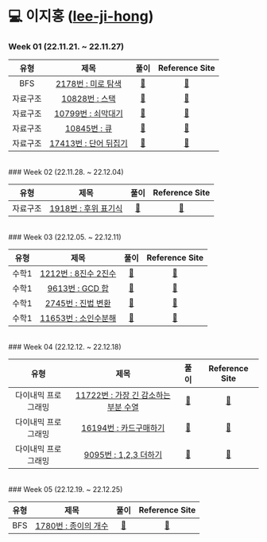 # 💻 이지홍 ([lee-ji-hong](https://github.com/lee-ji-hong))

### Week 01 (22.11.21. ~ 22.11.27)

| 유형 | 제목 | 풀이 | Reference Site | 
| :-------: | :------------------------------------------------------------------------: | :--------------------------------------------------------------------------------------------------------------------------------------------------------------------: | :------------------------------------------------------------------: |
| BFS | <a href="https://www.acmicpc.net/problem/2178">2178번 : 미로 탐색</a>  | <a href="https://github.com/AlgorismTest/coding-test-study/blob/main/%EC%9D%B4%EC%A7%80%ED%99%8D/%EB%AC%B8%EC%A0%9C/1%EC%A3%BC%EC%B0%A8/2178/index.js">🔗</a>  | <a href="#">:bookmark:</a> |
| 자료구조 | <a href="https://www.acmicpc.net/problem/10828">10828번 : 스택</a>  | <a href="https://github.com/AlgorismTest/coding-test-study/blob/main/%EC%9D%B4%EC%A7%80%ED%99%8D/%EB%AC%B8%EC%A0%9C/1%EC%A3%BC%EC%B0%A8/10828/10828.js">🔗</a>  | <a href="#">:bookmark:</a> |
| 자료구조 | <a href="https://www.acmicpc.net/problem/10799">10799번 : 쇠막대기</a>  | <a href="https://github.com/AlgorismTest/coding-test-study/blob/main/%EC%9D%B4%EC%A7%80%ED%99%8D/%EB%AC%B8%EC%A0%9C/1%EC%A3%BC%EC%B0%A8/10799/10799.js">🔗</a>  | <a href="#">:bookmark:</a> |
| 자료구조 | <a href="https://www.acmicpc.net/problem/10845">10845번 : 큐</a>  | <a href="https://github.com/AlgorismTest/coding-test-study/blob/main/%EC%9D%B4%EC%A7%80%ED%99%8D/%EB%AC%B8%EC%A0%9C/1%EC%A3%BC%EC%B0%A8/10845/10845.js">🔗</a>  | <a href="#">:bookmark:</a> |
| 자료구조 | <a href="https://www.acmicpc.net/problem/17413">17413번 : 단어 뒤집기</a>  | <a href="https://github.com/AlgorismTest/coding-test-study/blob/main/%EC%9D%B4%EC%A7%80%ED%99%8D/%EB%AC%B8%EC%A0%9C/1%EC%A3%BC%EC%B0%A8/17413/17413.js">🔗</a>  | <a href="#">:bookmark:</a> |
<br>
### Week 02 (22.11.28. ~ 22.12.04)

| 유형 | 제목 | 풀이 | Reference Site | 
| :-------: | :------------------------------------------------------------------------: | :--------------------------------------------------------------------------------------------------------------------------------------------------------------------: | :------------------------------------------------------------------: |
| 자료구조 | <a href="https://www.acmicpc.net/problem/1918">1918번 : 후위 표기식</a>  | <a href="https://github.com/AlgorismTest/coding-test-study/blob/main/%EC%9D%B4%EC%A7%80%ED%99%8D/%EB%AC%B8%EC%A0%9C/1%EC%A3%BC%EC%B0%A8/1918/index.js">🔗</a>  | <a href="#">:bookmark:</a> |
<br>
### Week 03 (22.12.05. ~ 22.12.11)

| 유형 | 제목 | 풀이 | Reference Site | 
| :-------: | :------------------------------------------------------------------------: | :--------------------------------------------------------------------------------------------------------------------------------------------------------------------: | :------------------------------------------------------------------: |
| 수학1 | <a href="https://www.acmicpc.net/problem/1212">1212번 : 8진수 2진수</a>  | <a href="https://github.com/AlgorismTest/coding-test-study/blob/main/%EC%9D%B4%EC%A7%80%ED%99%8D/%EB%AC%B8%EC%A0%9C/1%EC%A3%BC%EC%B0%A8/1212/1212.js">🔗</a>  | <a href="#">:bookmark:</a> |
| 수학1 | <a href="https://www.acmicpc.net/problem/9613">9613번 : GCD 합</a>  | <a href="https://github.com/AlgorismTest/coding-test-study/blob/main/%EC%9D%B4%EC%A7%80%ED%99%8D/%EB%AC%B8%EC%A0%9C/1%EC%A3%BC%EC%B0%A8/9613/9613.js">🔗</a>  | <a href="#">:bookmark:</a> |
| 수학1 | <a href="https://www.acmicpc.net/problem/2745">2745번 : 진법 변환</a>  | <a href="https://github.com/AlgorismTest/coding-test-study/blob/main/%EC%9D%B4%EC%A7%80%ED%99%8D/%EB%AC%B8%EC%A0%9C/1%EC%A3%BC%EC%B0%A8/2745/2745.js">🔗</a>  | <a href="#">:bookmark:</a> |
| 수학1 | <a href="https://www.acmicpc.net/problem/11653">11653번 : 소인수분해</a>  | <a href="https://github.com/AlgorismTest/coding-test-study/blob/main/%EC%9D%B4%EC%A7%80%ED%99%8D/%EB%AC%B8%EC%A0%9C/1%EC%A3%BC%EC%B0%A8/11653/11653.js">🔗</a>  | <a href="#">:bookmark:</a> |
<br>
### Week 04 (22.12.12. ~ 22.12.18)

| 유형 | 제목 | 풀이 | Reference Site | 
| :-------: | :------------------------------------------------------------------------: | :--------------------------------------------------------------------------------------------------------------------------------------------------------------------: | :------------------------------------------------------------------: |
| 다이내믹 프로그래밍 | <a href="https://www.acmicpc.net/problem/11722">11722번 : 가장 긴 감소하는 부분 수열</a>  | <a href="https://github.com/AlgorismTest/coding-test-study/blob/main/%EC%9D%B4%EC%A7%80%ED%99%8D/%EB%AC%B8%EC%A0%9C/1%EC%A3%BC%EC%B0%A8/11722/11722.js">🔗</a>  | <a href="#">:bookmark:</a> |
| 다이내믹 프로그래밍 | <a href="https://www.acmicpc.net/problem/16194">16194번 : 카드구매하기</a>  | <a href="https://github.com/AlgorismTest/coding-test-study/blob/main/%EC%9D%B4%EC%A7%80%ED%99%8D/%EB%AC%B8%EC%A0%9C/1%EC%A3%BC%EC%B0%A8/16194/16194.js">🔗</a>  | <a href="#">:bookmark:</a> |
| 다이내믹 프로그래밍 | <a href="https://www.acmicpc.net/problem/9095">9095번 : 1,2,3 더하기</a>  | <a href="https://github.com/AlgorismTest/coding-test-study/blob/main/%EC%9D%B4%EC%A7%80%ED%99%8D/%EB%AC%B8%EC%A0%9C/1%EC%A3%BC%EC%B0%A8/9095/9095.js">🔗</a>  | <a href="#">:bookmark:</a> |
<br>
### Week 05 (22.12.19. ~ 22.12.25)

| 유형 | 제목 | 풀이 | Reference Site | 
| :-------: | :------------------------------------------------------------------------: | :--------------------------------------------------------------------------------------------------------------------------------------------------------------------: | :------------------------------------------------------------------: |
| BFS | <a href="https://www.acmicpc.net/problem/1780">1780번 : 종이의 개수</a>  | <a href="https://github.com/AlgorismTest/coding-test-study/blob/main/%EC%9D%B4%EC%A7%80%ED%99%8D/%EB%AC%B8%EC%A0%9C/1%EC%A3%BC%EC%B0%A8/1780/1780.js">🔗</a>  | <a href="#">:bookmark:</a> |

